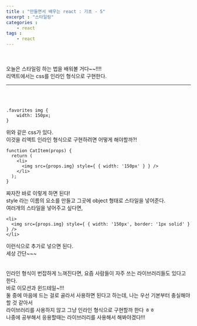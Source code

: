 ```yaml
---
title : "만들면서 배우는 react : 기초 - 5"
excerpt : "스타일링"
categories : 
    - react
tags : 
    - react
---
```



<br><br> 
오늘은 스타일링 하는 법을 배워볼 거다~~!!!!  
리액트에서는 css를 인라인 형식으로 구현한다.  


---

<br><br> 
``` 
.favorites img {
    width: 150px;
}
```  

위와 같은 css가 있다.  
이것을 리액트 인라인 형식으로 구현하려면 어떻게 해야할까?!  



```
function CatItem(props) {
  return (
    <li>
      <img src={props.img} style={ { width: '150px' } } />
    </li>
  );
}
```  

짜자잔 바로 이렇게 하면 된다!  
style 라는 이름의 요소를 만들고 그곳에 object 형태로 스타일을 넣어준다.  
여러개의 스타일을 넣어주고 싶다면,  


```
<li>
  <img src={props.img} style={ { width: '150px', border: '1px solid' } } />
</li>
``` 

이런식으로 추가로 넣으면 된다.  
세상 간단~~~  
<br><br> 
인라인 형식이 번잡하게 느껴진다면, 요즘 사람들이 자주 쓰는 라이브러리들도 있다고 한다.  
바로 이모션과 윈드테일~!!!  
둘 중에 마음에 드는 걸로 골라서 사용하면 된다고 하는데, 나는 우선 기본부터 충실해야할 것 같아서  
라이브러리를 사용하지 않고 그냥 인라인 형식으로 구현할까 한다 ㅎㅎ  
나중에 공부해서 응용할때는 라이브러리를 사용해서 해봐야겠다!!!  